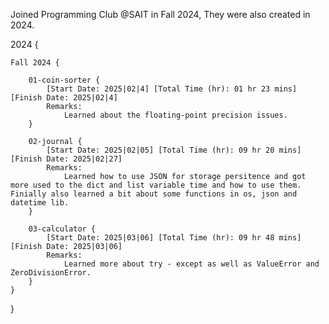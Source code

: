 Joined Programming Club @SAIT in Fall 2024, They were also created in 2024.

2024 {

    Fall 2024 {

        01-coin-sorter {
            [Start Date: 2025|02|4] [Total Time (hr): 01 hr 23 mins] [Finish Date: 2025|02|4] 
            Remarks:
                Learned about the floating-point precision issues.
        }

        02-journal {
            [Start Date: 2025|02|05] [Total Time (hr): 09 hr 20 mins] [Finish Date: 2025|02|27] 
            Remarks:
                Learned how to use JSON for storage persitence and got more used to the dict and list variable time and how to use them. Finially also learned a bit about some functions in os, json and datetime lib.
        }

        03-calculator {
            [Start Date: 2025|03|06] [Total Time (hr): 09 hr 48 mins] [Finish Date: 2025|03|06] 
            Remarks:
                Learned more about try - except as well as ValueError and ZeroDivisionError.
        }
    }
}